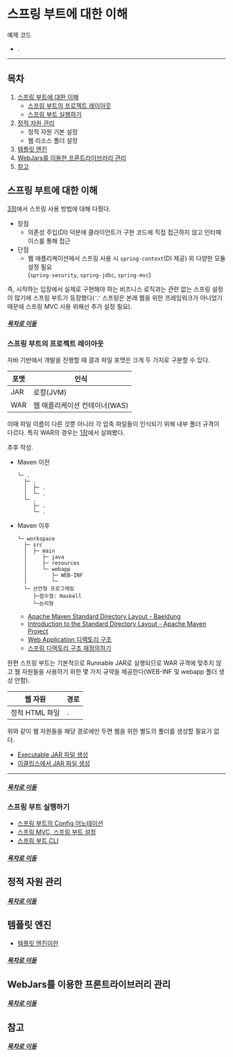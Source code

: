 스프링 부트에 대한 이해
=====
예제 코드
* .
- - -
## 목차
1. [스프링 부트에 대한 이해](#스프링-부트에-대한-이해)
	* [스프링 부트의 프로젝트 레이아웃](#스프링-부트의-프로젝트-레이아웃)
	* [스프링 부트 실행하기](#스프링-부트-실행하기)
2. [정적 자원 관리](#정적-자원-관리)
	* 정적 자원 기본 설정
	* 웹 리소스 폴더 설정
3. [템플릿 엔진](#템플릿-엔진)
4. [WebJars를 이용한 프론트라이브러리 관리](#WebJars를-이용한-프론트라이브러리-관리)
5. [참고](#참고)

## 스프링 부트에 대한 이해
[3장](ch_3.md)에서 스프링 사용 방법에 대해 다뤘다.

* 장점
	* 의존성 주입(DI) 덕분에 클라이언트가 구현 코드에 직접 접근하지 않고 인터페이스를 통해 접근
* 단점
	* 웹 애플리케이션에서 스프링 사용 시 `spring-context`(DI 제공) 외 다양한 모듈 설정 필요  
	  (`spring-security`, `spring-jdbc`, `spring-mvc`)

즉, 시작하는 입장에서 실제로 구현해야 하는 비즈니스 로직과는 관련 없는 스프링 설정이 많기에 스프링 부트가 등장했다(∵ 스프링은 본래 웹을 위한 프레임워크가 아니었기 때문에 스프링 MVC 사용 위해선 추가 설정 필요).

##### [목차로 이동](#목차)

### 스프링 부트의 프로젝트 레이아웃
자바 기반에서 개발을 진행할 때 결과 파일 포맷은 크게 두 가지로 구분할 수 있다.

| 포맷 | 인식 |
| -- | -- |
| JAR | 로컬(JVM) |
| WAR | 웹 애플리케이션 컨테이너(WAS) |

이때 파일 이름이 다른 것뿐 아니라 각 압축 파일들이 인식되기 위해 내부 폴더 규격이 다르다. 특히 WAR의 경우는 [1장](https://github.com/nara1030/spring-basic/blob/master/book/java_web_by_springboot_sjyoon/ch_1.md#WAR-%ED%8C%8C%EC%9D%BC%EC%9D%98-%ED%8A%B9%EC%84%B1)에서 살펴봤다.

추후 작성.

* Maven 이전  
	```
	└─ .
	  ├─ .
	  │  ├─ .
	  │  └─ .
	  └─ .
		 ├─ .
		 └─ .
	```
* Maven 이후  
	```
	└─ workspace
	  ├─ src
	  │  ├─ main
	  │     ├─ java
	  │     ├─ resources
	  │     └─ webapp
	  │        ├─ WEB-INF
	  │        └─ 
	  └─ 선언형 프로그래밍
		 ├─함수형: Haskell
		 └─논리형
	```
	* [Apache Maven Standard Directory Layout - Baeldung](https://www.baeldung.com/maven-directory-structure)
	* [Introduction to the Standard Directory Layout - Apache Maven Project](https://maven.apache.org/guides/introduction/introduction-to-the-standard-directory-layout.html)
	* [Web Application 디렉토리 구조](https://soye0n.tistory.com/70)
	* [스프링 디렉토리 구조 재정의하기](https://linux.systemv.pe.kr/%EC%8A%A4%ED%94%84%EB%A7%81-%EB%94%94%EB%A0%89%ED%86%A0%EB%A6%AC-%EA%B5%AC%EC%A1%B0-%EC%9E%AC%EC%A0%95%EC%9D%98%ED%95%98%EA%B8%B0/)

한편 스프링 부트는 기본적으로 Runnable JAR로 실행되므로 WAR 규격에 맞추지 않고 웹 자원들을 사용하기 위한 몇 가지 규약을 제공한다(WEB-INF 및 webapp 폴더 생성 안함).

| 웹 자원 | 경로 |
| -- | -- |
| 정적 HTML 파일 | . |

위와 같이 웹 자원들을 해당 경로에만 두면 웹을 위한 별도의 폴더를 생성할 필요가 없다.

* [Executable JAR 파일 생성](http://asuraiv.blogspot.com/2015/11/java-executableor-runnable-jar.html)
* [이클립스에서 JAR 파일 생성](https://juyayang.tistory.com/106)

- - -


##### [목차로 이동](#목차)

### 스프링 부트 실행하기
* [스프링 부트의 Config 어노테이션](https://jhleed.tistory.com/126)
* [스프링 MVC, 스프링 부트 설정](https://wedul.site/349)
* [스프링 부트 CLI](https://jobc.tistory.com/108)

##### [목차로 이동](#목차)

## 정적 자원 관리


##### [목차로 이동](#목차)

## 템플릿 엔진
* [템플릿 엔진이란](https://gmlwjd9405.github.io/2018/12/21/template-engine.html)

##### [목차로 이동](#목차)

## WebJars를 이용한 프론트라이브러리 관리


##### [목차로 이동](#목차)

## 참고


##### [목차로 이동](#목차)